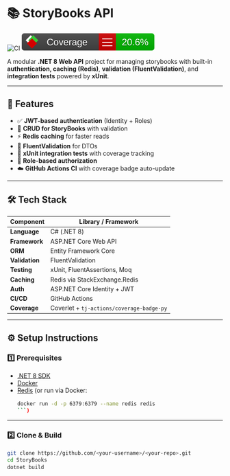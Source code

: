 # 📚 StoryBooks API

![CI](https://github.com/umaima-asad/StoryBooks-Dotnet-Training/actions/workflows/ci.yml/badge.svg?branch=main)
![Coverage](./coverage-report/badge_linecoverage.svg)

A modular **.NET 8 Web API** project for managing storybooks with built-in **authentication, caching (Redis)**, **validation (FluentValidation)**, and **integration tests** powered by **xUnit**.  

---

## 🚀 Features

- ✅ **JWT-based authentication** (Identity + Roles)
- 📘 **CRUD for StoryBooks** with validation
- ⚡ **Redis caching** for faster reads
- 🧩 **FluentValidation** for DTOs
- 🧪 **xUnit integration tests** with coverage tracking
- 🔐 **Role-based authorization**
- ☁️ **GitHub Actions CI** with coverage badge auto-update

---

## 🛠️ Tech Stack

| Component | Library / Framework |
|------------|--------------------|
| **Language** | C# (.NET 8) |
| **Framework** | ASP.NET Core Web API |
| **ORM** | Entity Framework Core |
| **Validation** | FluentValidation |
| **Testing** | xUnit, FluentAssertions, Moq |
| **Caching** | Redis via StackExchange.Redis |
| **Auth** | ASP.NET Core Identity + JWT |
| **CI/CD** | GitHub Actions |
| **Coverage** | Coverlet + `tj-actions/coverage-badge-py` |

---

## ⚙️ Setup Instructions

### 1️⃣ Prerequisites

- [.NET 8 SDK](https://dotnet.microsoft.com/download/dotnet/8.0)
- [Docker](https://www.docker.com/)
- [Redis](https://redis.io/download) (or run via Docker:  
  ```bash
  docker run -d -p 6379:6379 --name redis redis
  ```)

---

### 2️⃣ Clone & Build

```bash
git clone https://github.com/<your-username>/<your-repo>.git
cd StoryBooks
dotnet build
